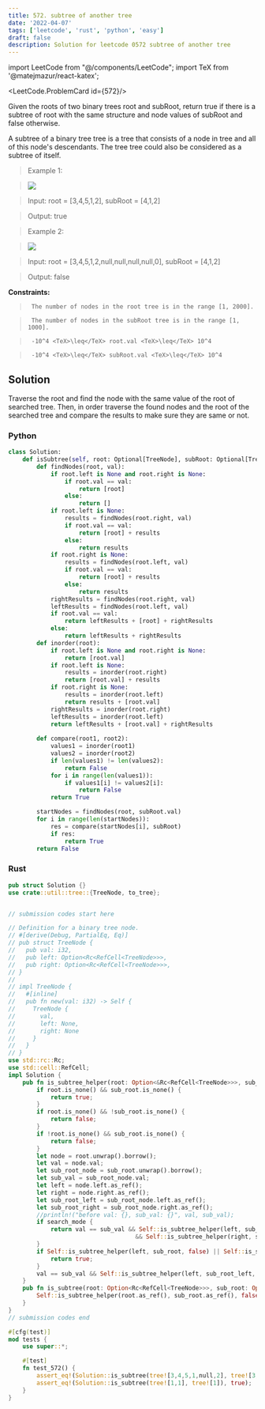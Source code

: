 ```yaml
---
title: 572. subtree of another tree
date: '2022-04-07'
tags: ['leetcode', 'rust', 'python', 'easy']
draft: false
description: Solution for leetcode 0572 subtree of another tree
---
```

import LeetCode from "@/components/LeetCode";
import TeX from '@matejmazur/react-katex';

<LeetCode.ProblemCard id={572}/>
 

  Given the roots of two binary trees root and subRoot, return true if there is a subtree of root with the same structure and node values of subRoot and false otherwise.

  A subtree of a binary tree tree is a tree that consists of a node in tree and all of this node's descendants. The tree tree could also be considered as a subtree of itself.

   

 >   Example 1:

 >   ![](https://assets.leetcode.com/uploads/2021/04/28/subtree1-tree.jpg)

 >   Input: root <TeX>=</TeX> [3,4,5,1,2], subRoot <TeX>=</TeX> [4,1,2]

 >   Output: true

  

 >   Example 2:

 >   ![](https://assets.leetcode.com/uploads/2021/04/28/subtree2-tree.jpg)

 >   Input: root <TeX>=</TeX> [3,4,5,1,2,null,null,null,null,0], subRoot <TeX>=</TeX> [4,1,2]

 >   Output: false

  

   

  **Constraints:**

  

 >   	The number of nodes in the root tree is in the range [1, 2000].

 >   	The number of nodes in the subRoot tree is in the range [1, 1000].

 >   	-10^4 <TeX>\leq</TeX> root.val <TeX>\leq</TeX> 10^4

 >   	-10^4 <TeX>\leq</TeX> subRoot.val <TeX>\leq</TeX> 10^4


## Solution
Traverse the root and find the node with the same value of the root of searched tree. Then, in order traverse the found nodes and the root of the searched tree and compare the results to make sure they are same or not. 
### Python
```python
class Solution:
    def isSubtree(self, root: Optional[TreeNode], subRoot: Optional[TreeNode]) -> bool:
        def findNodes(root, val):
            if root.left is None and root.right is None:
                if root.val == val:
                    return [root]
                else:
                    return []
            if root.left is None:
                results = findNodes(root.right, val)
                if root.val == val:
                    return [root] + results
                else:
                    return results
            if root.right is None:
                results = findNodes(root.left, val)
                if root.val == val:
                    return [root] + results
                else:
                    return results
            rightResults = findNodes(root.right, val)
            leftResults = findNodes(root.left, val)
            if root.val == val:
                return leftResults + [root] + rightResults
            else:
                return leftResults + rightResults
        def inorder(root):
            if root.left is None and root.right is None:
                return [root.val]
            if root.left is None:
                results = inorder(root.right)
                return [root.val] + results
            if root.right is None:
                results = inorder(root.left)
                return results + [root.val]
            rightResults = inorder(root.right)
            leftResults = inorder(root.left)
            return leftResults + [root.val] + rightResults
            
        def compare(root1, root2):
            values1 = inorder(root1)
            values2 = inorder(root2)
            if len(values1) != len(values2):
                return False
            for i in range(len(values1)):
                if values1[i] != values2[i]:
                    return False
            return True

        startNodes = findNodes(root, subRoot.val)
        for i in range(len(startNodes)):
            res = compare(startNodes[i], subRoot)
            if res:
                return True
        return False
```
### Rust
```rust
pub struct Solution {}
use crate::util::tree::{TreeNode, to_tree};


// submission codes start here

// Definition for a binary tree node.
// #[derive(Debug, PartialEq, Eq)]
// pub struct TreeNode {
//   pub val: i32,
//   pub left: Option<Rc<RefCell<TreeNode>>>,
//   pub right: Option<Rc<RefCell<TreeNode>>>,
// }
// 
// impl TreeNode {
//   #[inline]
//   pub fn new(val: i32) -> Self {
//     TreeNode {
//       val,
//       left: None,
//       right: None
//     }
//   }
// }
use std::rc::Rc;
use std::cell::RefCell;
impl Solution {
    pub fn is_subtree_helper(root: Option<&Rc<RefCell<TreeNode>>>, sub_root: Option<&Rc<RefCell<TreeNode>>>, search_mode: bool) -> bool {
        if root.is_none() && sub_root.is_none() {
            return true;
        }
        if root.is_none() && !sub_root.is_none() {
            return false;
        }
        if !root.is_none() && sub_root.is_none() {
            return false;
        }
        let node = root.unwrap().borrow();
        let val = node.val;
        let sub_root_node = sub_root.unwrap().borrow();
        let sub_val = sub_root_node.val;
        let left = node.left.as_ref();
        let right = node.right.as_ref();
        let sub_root_left = sub_root_node.left.as_ref();
        let sub_root_right = sub_root_node.right.as_ref();
        //println!("before val: {}, sub_val: {}", val, sub_val);
        if search_mode {
            return val == sub_val && Self::is_subtree_helper(left, sub_root_left, true) 
                                    && Self::is_subtree_helper(right, sub_root_right, true)
        }
        if Self::is_subtree_helper(left, sub_root, false) || Self::is_subtree_helper(right, sub_root, false) {
            return true;
        }
        val == sub_val && Self::is_subtree_helper(left, sub_root_left, true) && Self::is_subtree_helper(right, sub_root_right, true)
    }
    pub fn is_subtree(root: Option<Rc<RefCell<TreeNode>>>, sub_root: Option<Rc<RefCell<TreeNode>>>) -> bool {
        Self::is_subtree_helper(root.as_ref(), sub_root.as_ref(), false)
    }
}
// submission codes end

#[cfg(test)]
mod tests {
    use super::*;

    #[test]
    fn test_572() {
        assert_eq!(Solution::is_subtree(tree![3,4,5,1,null,2], tree![3, 1, 2]), false);
        assert_eq!(Solution::is_subtree(tree![1,1], tree![1]), true);
    }
}

```
